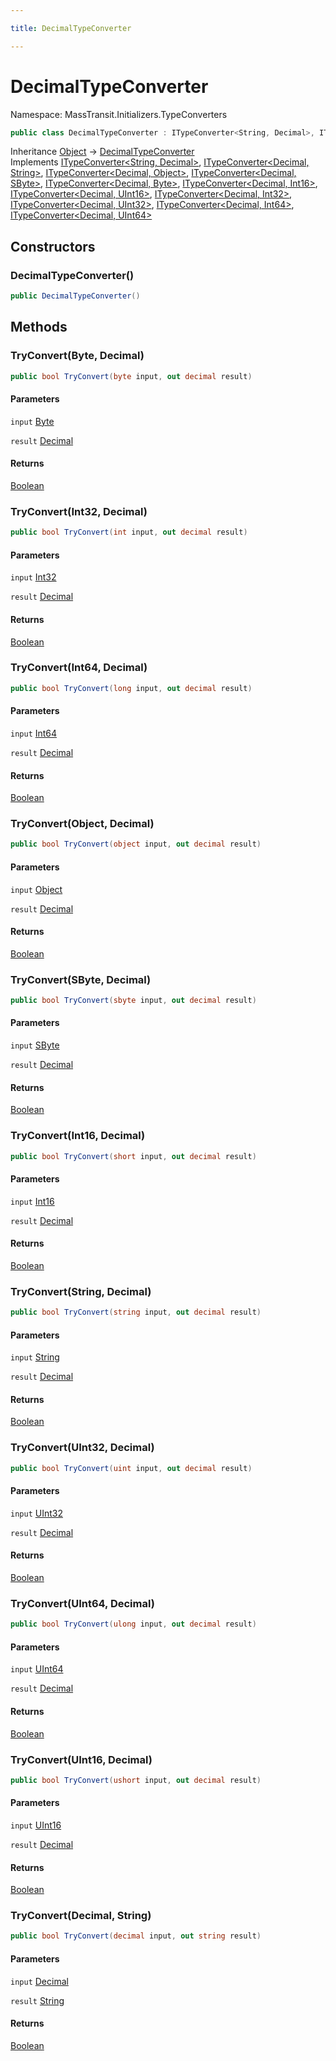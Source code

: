 ```yaml
---

title: DecimalTypeConverter

---
```


# DecimalTypeConverter

Namespace: MassTransit.Initializers.TypeConverters

```csharp
public class DecimalTypeConverter : ITypeConverter<String, Decimal>, ITypeConverter<Decimal, String>, ITypeConverter<Decimal, Object>, ITypeConverter<Decimal, SByte>, ITypeConverter<Decimal, Byte>, ITypeConverter<Decimal, Int16>, ITypeConverter<Decimal, UInt16>, ITypeConverter<Decimal, Int32>, ITypeConverter<Decimal, UInt32>, ITypeConverter<Decimal, Int64>, ITypeConverter<Decimal, UInt64>
```

Inheritance [Object](https://learn.microsoft.com/en-us/dotnet/api/system.object) → [DecimalTypeConverter](../masstransit-initializers-typeconverters/decimaltypeconverter)<br/>
Implements [ITypeConverter\<String, Decimal\>](../masstransit-initializers/itypeconverter-2), [ITypeConverter\<Decimal, String\>](../masstransit-initializers/itypeconverter-2), [ITypeConverter\<Decimal, Object\>](../masstransit-initializers/itypeconverter-2), [ITypeConverter\<Decimal, SByte\>](../masstransit-initializers/itypeconverter-2), [ITypeConverter\<Decimal, Byte\>](../masstransit-initializers/itypeconverter-2), [ITypeConverter\<Decimal, Int16\>](../masstransit-initializers/itypeconverter-2), [ITypeConverter\<Decimal, UInt16\>](../masstransit-initializers/itypeconverter-2), [ITypeConverter\<Decimal, Int32\>](../masstransit-initializers/itypeconverter-2), [ITypeConverter\<Decimal, UInt32\>](../masstransit-initializers/itypeconverter-2), [ITypeConverter\<Decimal, Int64\>](../masstransit-initializers/itypeconverter-2), [ITypeConverter\<Decimal, UInt64\>](../masstransit-initializers/itypeconverter-2)

## Constructors

### **DecimalTypeConverter()**

```csharp
public DecimalTypeConverter()
```

## Methods

### **TryConvert(Byte, Decimal)**

```csharp
public bool TryConvert(byte input, out decimal result)
```

#### Parameters

`input` [Byte](https://learn.microsoft.com/en-us/dotnet/api/system.byte)<br/>

`result` [Decimal](https://learn.microsoft.com/en-us/dotnet/api/system.decimal)<br/>

#### Returns

[Boolean](https://learn.microsoft.com/en-us/dotnet/api/system.boolean)<br/>

### **TryConvert(Int32, Decimal)**

```csharp
public bool TryConvert(int input, out decimal result)
```

#### Parameters

`input` [Int32](https://learn.microsoft.com/en-us/dotnet/api/system.int32)<br/>

`result` [Decimal](https://learn.microsoft.com/en-us/dotnet/api/system.decimal)<br/>

#### Returns

[Boolean](https://learn.microsoft.com/en-us/dotnet/api/system.boolean)<br/>

### **TryConvert(Int64, Decimal)**

```csharp
public bool TryConvert(long input, out decimal result)
```

#### Parameters

`input` [Int64](https://learn.microsoft.com/en-us/dotnet/api/system.int64)<br/>

`result` [Decimal](https://learn.microsoft.com/en-us/dotnet/api/system.decimal)<br/>

#### Returns

[Boolean](https://learn.microsoft.com/en-us/dotnet/api/system.boolean)<br/>

### **TryConvert(Object, Decimal)**

```csharp
public bool TryConvert(object input, out decimal result)
```

#### Parameters

`input` [Object](https://learn.microsoft.com/en-us/dotnet/api/system.object)<br/>

`result` [Decimal](https://learn.microsoft.com/en-us/dotnet/api/system.decimal)<br/>

#### Returns

[Boolean](https://learn.microsoft.com/en-us/dotnet/api/system.boolean)<br/>

### **TryConvert(SByte, Decimal)**

```csharp
public bool TryConvert(sbyte input, out decimal result)
```

#### Parameters

`input` [SByte](https://learn.microsoft.com/en-us/dotnet/api/system.sbyte)<br/>

`result` [Decimal](https://learn.microsoft.com/en-us/dotnet/api/system.decimal)<br/>

#### Returns

[Boolean](https://learn.microsoft.com/en-us/dotnet/api/system.boolean)<br/>

### **TryConvert(Int16, Decimal)**

```csharp
public bool TryConvert(short input, out decimal result)
```

#### Parameters

`input` [Int16](https://learn.microsoft.com/en-us/dotnet/api/system.int16)<br/>

`result` [Decimal](https://learn.microsoft.com/en-us/dotnet/api/system.decimal)<br/>

#### Returns

[Boolean](https://learn.microsoft.com/en-us/dotnet/api/system.boolean)<br/>

### **TryConvert(String, Decimal)**

```csharp
public bool TryConvert(string input, out decimal result)
```

#### Parameters

`input` [String](https://learn.microsoft.com/en-us/dotnet/api/system.string)<br/>

`result` [Decimal](https://learn.microsoft.com/en-us/dotnet/api/system.decimal)<br/>

#### Returns

[Boolean](https://learn.microsoft.com/en-us/dotnet/api/system.boolean)<br/>

### **TryConvert(UInt32, Decimal)**

```csharp
public bool TryConvert(uint input, out decimal result)
```

#### Parameters

`input` [UInt32](https://learn.microsoft.com/en-us/dotnet/api/system.uint32)<br/>

`result` [Decimal](https://learn.microsoft.com/en-us/dotnet/api/system.decimal)<br/>

#### Returns

[Boolean](https://learn.microsoft.com/en-us/dotnet/api/system.boolean)<br/>

### **TryConvert(UInt64, Decimal)**

```csharp
public bool TryConvert(ulong input, out decimal result)
```

#### Parameters

`input` [UInt64](https://learn.microsoft.com/en-us/dotnet/api/system.uint64)<br/>

`result` [Decimal](https://learn.microsoft.com/en-us/dotnet/api/system.decimal)<br/>

#### Returns

[Boolean](https://learn.microsoft.com/en-us/dotnet/api/system.boolean)<br/>

### **TryConvert(UInt16, Decimal)**

```csharp
public bool TryConvert(ushort input, out decimal result)
```

#### Parameters

`input` [UInt16](https://learn.microsoft.com/en-us/dotnet/api/system.uint16)<br/>

`result` [Decimal](https://learn.microsoft.com/en-us/dotnet/api/system.decimal)<br/>

#### Returns

[Boolean](https://learn.microsoft.com/en-us/dotnet/api/system.boolean)<br/>

### **TryConvert(Decimal, String)**

```csharp
public bool TryConvert(decimal input, out string result)
```

#### Parameters

`input` [Decimal](https://learn.microsoft.com/en-us/dotnet/api/system.decimal)<br/>

`result` [String](https://learn.microsoft.com/en-us/dotnet/api/system.string)<br/>

#### Returns

[Boolean](https://learn.microsoft.com/en-us/dotnet/api/system.boolean)<br/>
